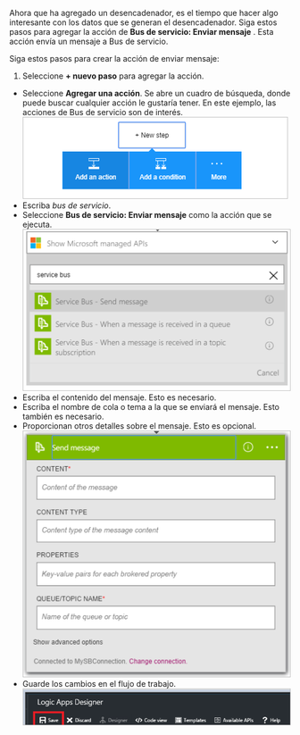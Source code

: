 Ahora que ha agregado un desencadenador, es el tiempo que hacer algo interesante con los datos que se generan el desencadenador. Siga estos pasos para agregar la acción de **Bus de servicio: Enviar mensaje** . Esta acción envía un mensaje a Bus de servicio.  

Siga estos pasos para crear la acción de enviar mensaje:  

1. Seleccione **+ nuevo paso** para agregar la acción.  
- Seleccione **Agregar una acción**. Se abre un cuadro de búsqueda, donde puede buscar cualquier acción le gustaría tener. En este ejemplo, las acciones de Bus de servicio son de interés.    
![Imagen de acción de Bus de servicio 1](./media/connectors-create-api-servicebus/action-1.png)   
- Escriba *bus de servicio*.  
- Seleccione **Bus de servicio: Enviar mensaje** como la acción que se ejecuta.  
![Imagen de acción de Bus de servicio 2](./media/connectors-create-api-servicebus/action-2.png)    
- Escriba el contenido del mensaje. Esto es necesario.  
- Escriba el nombre de cola o tema a la que se enviará el mensaje. Esto también es necesario.   
- Proporcionan otros detalles sobre el mensaje. Esto es opcional.     
![Imagen de la acción de Bus de servicio 3](./media/connectors-create-api-servicebus/action-3.png)    
- Guarde los cambios en el flujo de trabajo.   
![Imagen de la acción de Bus de servicio 4](./media/connectors-create-api-servicebus/action-4.png)     
